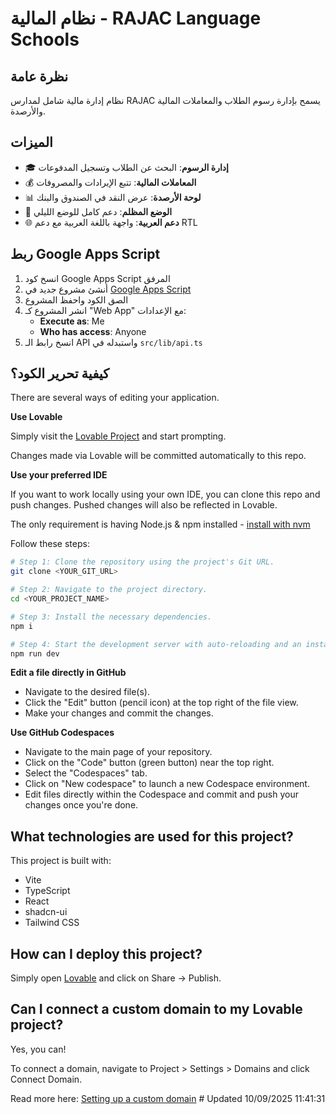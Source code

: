 # نظام المالية - RAJAC Language Schools

## نظرة عامة
نظام إدارة مالية شامل لمدارس RAJAC يسمح بإدارة رسوم الطلاب والمعاملات المالية والأرصدة.

## الميزات
- 🎓 **إدارة الرسوم**: البحث عن الطلاب وتسجيل المدفوعات
- 💰 **المعاملات المالية**: تتبع الإيرادات والمصروفات
- 📊 **لوحة الأرصدة**: عرض النقد في الصندوق والبنك
- 🌙 **الوضع المظلم**: دعم كامل للوضع الليلي
- 🌐 **دعم العربية**: واجهة باللغة العربية مع دعم RTL

## ربط Google Apps Script

1. انسخ كود Google Apps Script المرفق
2. أنشئ مشروع جديد في [Google Apps Script](https://script.google.com)
3. الصق الكود واحفظ المشروع
4. انشر المشروع كـ "Web App" مع الإعدادات:
   - **Execute as**: Me
   - **Who has access**: Anyone
5. انسخ رابط الـ API واستبدله في `src/lib/api.ts`

## كيفية تحرير الكود؟

There are several ways of editing your application.

**Use Lovable**

Simply visit the [Lovable Project](https://lovable.dev/projects/e9d5a5b0-2104-4c97-b815-4b63a9a8d776) and start prompting.

Changes made via Lovable will be committed automatically to this repo.

**Use your preferred IDE**

If you want to work locally using your own IDE, you can clone this repo and push changes. Pushed changes will also be reflected in Lovable.

The only requirement is having Node.js & npm installed - [install with nvm](https://github.com/nvm-sh/nvm#installing-and-updating)

Follow these steps:

```sh
# Step 1: Clone the repository using the project's Git URL.
git clone <YOUR_GIT_URL>

# Step 2: Navigate to the project directory.
cd <YOUR_PROJECT_NAME>

# Step 3: Install the necessary dependencies.
npm i

# Step 4: Start the development server with auto-reloading and an instant preview.
npm run dev
```

**Edit a file directly in GitHub**

- Navigate to the desired file(s).
- Click the "Edit" button (pencil icon) at the top right of the file view.
- Make your changes and commit the changes.

**Use GitHub Codespaces**

- Navigate to the main page of your repository.
- Click on the "Code" button (green button) near the top right.
- Select the "Codespaces" tab.
- Click on "New codespace" to launch a new Codespace environment.
- Edit files directly within the Codespace and commit and push your changes once you're done.

## What technologies are used for this project?

This project is built with:

- Vite
- TypeScript
- React
- shadcn-ui
- Tailwind CSS

## How can I deploy this project?

Simply open [Lovable](https://lovable.dev/projects/e9d5a5b0-2104-4c97-b815-4b63a9a8d776) and click on Share -> Publish.

## Can I connect a custom domain to my Lovable project?

Yes, you can!

To connect a domain, navigate to Project > Settings > Domains and click Connect Domain.

Read more here: [Setting up a custom domain](https://docs.lovable.dev/tips-tricks/custom-domain#step-by-step-guide)
#   U p d a t e d   1 0 / 0 9 / 2 0 2 5   1 1 : 4 1 : 3 1  
 